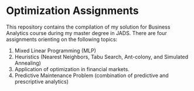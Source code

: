 # Optimization Assignments
This repository contains the compilation of my solution for Business Analytics course during my master degree in JADS. There are four assignments orienting on the following topics:
1. Mixed Linear Programming (MLP)
2. Heuristics (Nearest Neighbors, Tabu Search, Ant-colony, and Simulated Annealing)
3. Application of optimization in financial markets.
4. Predictive Maintenance Problem (combination of predictive and prescriptive analytics)
